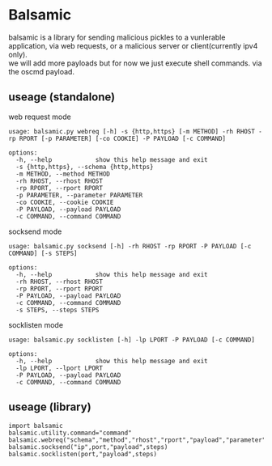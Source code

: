 # Balsamic  
balsamic is a library for sending malicious pickles to a vunlerable application, via web requests, or a malicious server or client(currently ipv4 only).  
we will add more payloads but for now we just execute shell commands. via the oscmd payload.  

## useage (standalone)  
web request mode  
```
usage: balsamic.py webreq [-h] -s {http,https} [-m METHOD] -rh RHOST -rp RPORT [-p PARAMETER] [-co COOKIE] -P PAYLOAD [-c COMMAND]

options:
  -h, --help            show this help message and exit
  -s {http,https}, --schema {http,https}
  -m METHOD, --method METHOD
  -rh RHOST, --rhost RHOST
  -rp RPORT, --rport RPORT
  -p PARAMETER, --parameter PARAMETER
  -co COOKIE, --cookie COOKIE
  -P PAYLOAD, --payload PAYLOAD
  -c COMMAND, --command COMMAND
```
socksend mode  
```
usage: balsamic.py socksend [-h] -rh RHOST -rp RPORT -P PAYLOAD [-c COMMAND] [-s STEPS]

options:
  -h, --help            show this help message and exit
  -rh RHOST, --rhost RHOST
  -rp RPORT, --rport RPORT
  -P PAYLOAD, --payload PAYLOAD
  -c COMMAND, --command COMMAND
  -s STEPS, --steps STEPS
```
socklisten mode
```
usage: balsamic.py socklisten [-h] -lp LPORT -P PAYLOAD [-c COMMAND]

options:
  -h, --help            show this help message and exit
  -lp LPORT, --lport LPORT
  -P PAYLOAD, --payload PAYLOAD
  -c COMMAND, --command COMMAND
```

## useage (library)
```
import balsamic
balsamic.utility.command="command"
balsamic.webreq("schema","method","rhost","rport","payload","parameter","cookie")
balsamic.socksend("ip",port,"payload",steps)
balsamic.socklisten(port,"payload",steps)
```
